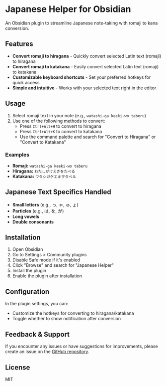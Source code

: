 # Japanese Helper for Obsidian

An Obsidian plugin to streamline Japanese note-taking with romaji to kana conversion.

## Features

- **Convert romaji to hiragana** - Quickly convert selected Latin text (romaji) to hiragana
- **Convert romaji to katakana** - Easily convert selected Latin text (romaji) to katakana
- **Customizable keyboard shortcuts** - Set your preferred hotkeys for quick access
- **Simple and intuitive** - Works with your selected text right in the editor

## Usage

1. Select romaji text in your note (e.g., `watashi-ga keeki-wo taberu`)
2. Use one of the following methods to convert:
   - Press `Ctrl+Alt+H` to convert to hiragana
   - Press `Ctrl+Alt+K` to convert to katakana
   - Use the command palette and search for "Convert to Hiragana" or "Convert to Katakana"

### Examples

- **Romaji:** `watashi-ga keeki-wo taberu`
- **Hiragana:** `わたしがけえきをたべる`
- **Katakana:** `ワタシガケエキヲタベル`

## Japanese Text Specifics Handled

- **Small letters** (e.g., っ, ゃ, ゅ, ょ)
- **Particles** (e.g., は, を, が)
- **Long vowels**
- **Double consonants**

## Installation

1. Open Obsidian
2. Go to Settings > Community plugins
3. Disable Safe mode if it's enabled
4. Click "Browse" and search for "Japanese Helper"
5. Install the plugin
6. Enable the plugin after installation

## Configuration

In the plugin settings, you can:

- Customize the hotkeys for converting to hiragana/katakana
- Toggle whether to show notification after conversion

## Feedback & Support

If you encounter any issues or have suggestions for improvements, please create an issue on the [GitHub repository](https://github.com/overfitted/obsidian-japanese-helper).

## License

MIT

